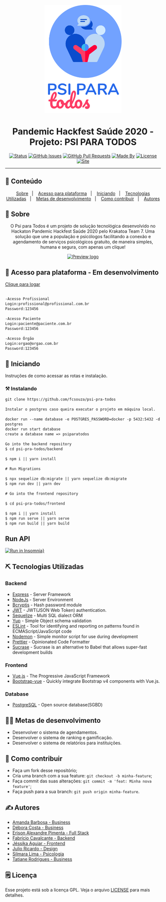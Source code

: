 <p align="center">
  <a href="" rel="noopener">
 <img src=".github\logo.png" alt="Project logo" width=250px></a>
</p>

<h1 align="center">Pandemic Hackfest Saúde 2020 - Projeto: PSI PARA TODOS</h1>

<div align="center">

[![Status](https://img.shields.io/badge/status-active-success.svg)]()
[![GitHub Issues](https://img.shields.io/github/languages/count/fcsouza/psi-pra-todos)]()
[![GitHub Pull Requests](https://img.shields.io/github/last-commit/fcsouza/psi-pra-todos)]()
[![Made By](https://img.shields.io/badge/Made%20By-Krakatoa%20Team-brightgreen)]()
[![License](https://img.shields.io/badge/license-GPL-blue)](/LICENSE.gpl)
[![Site](https://img.shields.io/badge/Clique%20me-%20para%20visualizar%20a%20plataforma-brightgreen)](https://psiparatodos.tk/)

</div>

---


## 📝 Conteúdo
<p align="center">
<a href="#about">Sobre</a>&nbsp;&nbsp;&nbsp;|&nbsp;&nbsp;&nbsp;
<a href="#dev_acess">Acesso para plataforma</a>&nbsp;&nbsp;&nbsp;|&nbsp;&nbsp;&nbsp;
<a href="#getting_started">Iniciando</a>&nbsp;&nbsp;&nbsp;|&nbsp;&nbsp;&nbsp;
<a href="#built_using">Tecnologias Utilizadas</a>&nbsp;&nbsp;&nbsp;|&nbsp;&nbsp;&nbsp;
<a href="#roadmap">Metas de desenvolvimento</a>&nbsp;&nbsp;&nbsp;|&nbsp;&nbsp;&nbsp;
<a href="#contribute">Como contribuir</a>&nbsp;&nbsp;&nbsp;|&nbsp;&nbsp;&nbsp;
<a href="#authors">Autores</a>
</p>


## 🧐 Sobre <a name = "about"></a>

<p align="center">O Psi para Todos é um projeto de solução tecnológica desenvolvido no Hackaton Pandemic Hackfest Saúde 2020 pelo Krakatoa Team 7. Uma solução que une a população e psicólogos facilitando a conexão e agendamento de serviços psicológicos gratuito, de maneira simples, humana e segura, com apenas um clique!
    <br> 
</p>

<p align="center">
  <a href="" rel="noopener">
 <img width=650px src=".github\gif_video.gif" alt="Preview logo"></a>
</p>



## 🔩 Acesso para plataforma - Em desenvolvimento <a name = "dev_acess"></a>

[Clique para logar](https://psiparatodos.tk/login)

```

-Acesso Profissional
Login:profissional@profissional.com.br
Password:123456

-Acesso Paciente
Login:paciente@paciente.com.br
Password:123456

-Acesso Órgão
Login:orgao@orgao.com.br
Password:123456

```

## 🏁 Iniciando <a name = "getting_started"></a>

Instruções de como acessar as rotas e instalação.

### ⚒ Instalando <a name = "installing"></a>

```
git clone https://github.com/fcsouza/psi-pra-todos

Instalar o postgres caso queira executar o projeto em máquina local.

docker run --name database -e POSTGRES_PASSWORD=docker -p 5432:5432 -d postgres
docker run start database
create a database name => psiparatodos

Go into the backend repository
$ cd psi-pra-todos/backend

$ npm i || yarn install

# Run Migrations

$ npx sequelize db:migrate || yarn sequelize db:migrate 
$ npm run dev || yarn dev

# Go into the frontend repository

$ cd psi-pra-todos/frontend

$ npm i || yarn install
$ npm run serve || yarn serve
$ npm run build || yarn build
```

## Run API

[![Run in Insomnia}](https://insomnia.rest/images/run.svg)](https://insomnia.rest/run/?label=Psi%20para%20Todos%20API's&uri=https%3A%2F%2Fgithub.com%2Ffcsouza%2Fpsi-pra-todos%2Fblob%2Fmaster%2F.github%2Fapi_acess.json)

## ⛏️ Tecnologias Utilizadas <a name = "built_using"></a>

### Backend
- [Express](https://expressjs.com/) - Server Framework
- [NodeJs](https://nodejs.org/en/) - Server Environment
- [Bcryptjs](https://www.npmjs.com/package/bcryptjs) - Hash password module
- [JWT](https://www.npmjs.com/package/jsonwebtoken) - JWT(JSON Web Token) authentication.
- [Sequelize](https://sequelize.org/) - Multi SQL dialect ORM 
- [Yup](https://github.com/jquense/yup) - Simple Object schema validation
- [ESLint](https://eslint.org/) -  Tool for identifying and reporting on patterns found in ECMAScript/JavaScript code
- [Nodemon](https://www.npmjs.com/package/nodemon) - Simple monitor script for use during development
- [Prettier](https://prettier.io/) - Opinionated Code Formatter
- [Sucrase](https://www.npmjs.com/package/sucrase) - Sucrase is an alternative to Babel that allows super-fast development builds

### Frontend
- [Vue.js](https://vuejs.org/) - The Progressive
JavaScript Framework
- [Bootstrap-vue](https://github.com/bootstrap-vue/bootstrap-vue) - Quickly integrate Bootstrap v4 components with Vue.js.

### Database
- [PostgreSQL](https://www.postgresql.org/) - Open source database(SGBD)


## 👨‍💼 Metas de desenvolvimento <a name = "roadmap"></a>

- Desenvolver o sistema de agendamentos.
- Desenvolver o sistema de ranking e gamificação.
- Desenvolver o sistema de relatórios para instituições.

## 🤔 Como contribuir <a name = "contribute"></a>

- Faça um fork desse repositório;
- Cria uma branch com a sua feature: `git checkout -b minha-feature`;
- Faça commit das suas alterações: `git commit -m 'feat: Minha nova feature'`;
- Faça push para a sua branch: `git push origin minha-feature`.

## ✍️ Autores <a name = "authors"></a>

- [Amanda Barbosa -	Business](https://www.linkedin.com/in/amanda-barbosa-94064018a/)
- [Débora Costa -	Business](https://www.linkedin.com/in/debora-costa-38a56971/)
- [Erison Alexandre Pimenta - Full Stack](erisonalexandre12@gmail.com)
- [Fabrício Cavalcante - Backend](https://www.linkedin.com/in/fabricio-cavalcante/)
- [Jéssika Aguiar - Frontend](https://www.linkedin.com/in/jessika-aguiar)
- [Julio Ricardo - Design](https://www.linkedin.com/in/ojulior)
- [Silmara Lima - Psicologia](@silmaralimapsy)
- [Tatiane Rodrigues - Business](https://www.linkedin.com/in/tatiane-veridico-rodrigues-71766429)

## 🗒 Licença

Esse projeto está sob a licença GPL. Veja o arquivo [LICENSE](/LICENSE.gpl) para mais detalhes.